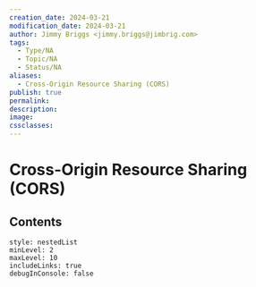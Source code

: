 ```yaml
---
creation_date: 2024-03-21
modification_date: 2024-03-21
author: Jimmy Briggs <jimmy.briggs@jimbrig.com>
tags:
  - Type/NA
  - Topic/NA
  - Status/NA
aliases:
  - Cross-Origin Resource Sharing (CORS)
publish: true
permalink:
description:
image:
cssclasses:
---
```



# Cross-Origin Resource Sharing (CORS)

## Contents

```table-of-contents
style: nestedList
minLevel: 2
maxLevel: 10
includeLinks: true
debugInConsole: false
```
